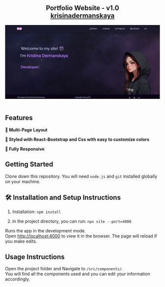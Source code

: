 <h2 align="center">
  Portfolio Website - v1.0<br/>
  <a href="https://kristina-dermanskaya.vercel.app" target="_blank">krisinadermanskaya</a>
</h2>
<div align="center">
  <img alt="Demo" src="./public/Screen.PNG" />
</div>

<br/>

## Features

**📖 Multi-Page Layout**

**🎨 Styled with React-Bootstrap and Css with easy to customize colors**

**📱 Fully Responsive**

## Getting Started

Clone down this repository. You will need `node.js` and `git` installed globally on your machine.

## 🛠 Installation and Setup Instructions

1. Installation: `npm install`

2. In the project directory, you can run: `npx vite --port=4000`

Runs the app in the development mode.\
Open [http://localhost:4000](http://localhost:4000) to view it in the browser.
The page will reload if you make edits.

## Usage Instructions

Open the project folder and Navigate to `/src/components/`. <br/>
You will find all the components used and you can edit your information accordingly.

